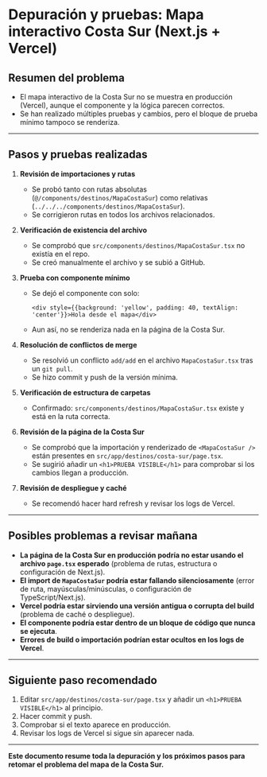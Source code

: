 # Depuración y pruebas: Mapa interactivo Costa Sur (Next.js + Vercel)

## Resumen del problema
- El mapa interactivo de la Costa Sur no se muestra en producción (Vercel), aunque el componente y la lógica parecen correctos.
- Se han realizado múltiples pruebas y cambios, pero el bloque de prueba mínimo tampoco se renderiza.

---

## Pasos y pruebas realizadas

1. **Revisión de importaciones y rutas**
   - Se probó tanto con rutas absolutas (`@/components/destinos/MapaCostaSur`) como relativas (`../../../components/destinos/MapaCostaSur`).
   - Se corrigieron rutas en todos los archivos relacionados.

2. **Verificación de existencia del archivo**
   - Se comprobó que `src/components/destinos/MapaCostaSur.tsx` no existía en el repo.
   - Se creó manualmente el archivo y se subió a GitHub.

3. **Prueba con componente mínimo**
   - Se dejó el componente con solo:
     ```tsx
     <div style={{background: 'yellow', padding: 40, textAlign: 'center'}}>Hola desde el mapa</div>
     ```
   - Aun así, no se renderiza nada en la página de la Costa Sur.

4. **Resolución de conflictos de merge**
   - Se resolvió un conflicto `add/add` en el archivo `MapaCostaSur.tsx` tras un `git pull`.
   - Se hizo commit y push de la versión mínima.

5. **Verificación de estructura de carpetas**
   - Confirmado: `src/components/destinos/MapaCostaSur.tsx` existe y está en la ruta correcta.

6. **Revisión de la página de la Costa Sur**
   - Se comprobó que la importación y renderizado de `<MapaCostaSur />` están presentes en `src/app/destinos/costa-sur/page.tsx`.
   - Se sugirió añadir un `<h1>PRUEBA VISIBLE</h1>` para comprobar si los cambios llegan a producción.

7. **Revisión de despliegue y caché**
   - Se recomendó hacer hard refresh y revisar los logs de Vercel.

---

## Posibles problemas a revisar mañana

- **La página de la Costa Sur en producción podría no estar usando el archivo `page.tsx` esperado** (problema de rutas, estructura o configuración de Next.js).
- **El import de `MapaCostaSur` podría estar fallando silenciosamente** (error de ruta, mayúsculas/minúsculas, o configuración de TypeScript/Next.js).
- **Vercel podría estar sirviendo una versión antigua o corrupta del build** (problema de caché o despliegue).
- **El componente podría estar dentro de un bloque de código que nunca se ejecuta**.
- **Errores de build o importación podrían estar ocultos en los logs de Vercel**.

---

## Siguiente paso recomendado
1. Editar `src/app/destinos/costa-sur/page.tsx` y añadir un `<h1>PRUEBA VISIBLE</h1>` al principio.
2. Hacer commit y push.
3. Comprobar si el texto aparece en producción.
4. Revisar los logs de Vercel si sigue sin aparecer nada.

---

**Este documento resume toda la depuración y los próximos pasos para retomar el problema del mapa de la Costa Sur.** 